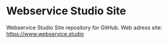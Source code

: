 # Webservice Studio Site
Webservice Studio Site repository for GitHub.
Web adress site: https://www.webservice.studio

